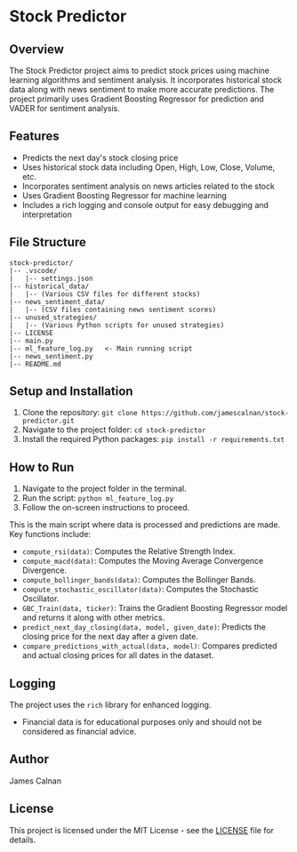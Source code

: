 
# Stock Predictor

## Overview

The Stock Predictor project aims to predict stock prices using machine learning algorithms and sentiment analysis. It incorporates historical stock data along with news sentiment to make more accurate predictions. The project primarily uses Gradient Boosting Regressor for prediction and VADER for sentiment analysis.

## Features

- Predicts the next day's stock closing price
- Uses historical stock data including Open, High, Low, Close, Volume, etc.
- Incorporates sentiment analysis on news articles related to the stock
- Uses Gradient Boosting Regressor for machine learning
- Includes a rich logging and console output for easy debugging and interpretation

## File Structure

```
stock-predictor/
|-- .vscode/
|   |-- settings.json
|-- historical_data/
|   |-- (Various CSV files for different stocks)
|-- news_sentiment_data/
|   |-- (CSV files containing news sentiment scores)
|-- unused_strategies/
|   |-- (Various Python scripts for unused strategies)
|-- LICENSE
|-- main.py
|-- ml_feature_log.py   <- Main running script
|-- news_sentiment.py
|-- README.md
```

## Setup and Installation

1. Clone the repository: `git clone https://github.com/jamescalnan/stock-predictor.git`
2. Navigate to the project folder: `cd stock-predictor`
3. Install the required Python packages: `pip install -r requirements.txt`

## How to Run

1. Navigate to the project folder in the terminal.
2. Run the script: `python ml_feature_log.py`
3. Follow the on-screen instructions to proceed.


This is the main script where data is processed and predictions are made. Key functions include:

- `compute_rsi(data)`: Computes the Relative Strength Index.
- `compute_macd(data)`: Computes the Moving Average Convergence Divergence.
- `compute_bollinger_bands(data)`: Computes the Bollinger Bands.
- `compute_stochastic_oscillator(data)`: Computes the Stochastic Oscillator.
- `GBC_Train(data, ticker)`: Trains the Gradient Boosting Regressor model and returns it along with other metrics.
- `predict_next_day_closing(data, model, given_date)`: Predicts the closing price for the next day after a given date.
- `compare_predictions_with_actual(data, model)`: Compares predicted and actual closing prices for all dates in the dataset.

## Logging

The project uses the `rich` library for enhanced logging.

- Financial data is for educational purposes only and should not be considered as financial advice.

## Author

James Calnan

## License

This project is licensed under the MIT License - see the [LICENSE](LICENSE) file for details.
